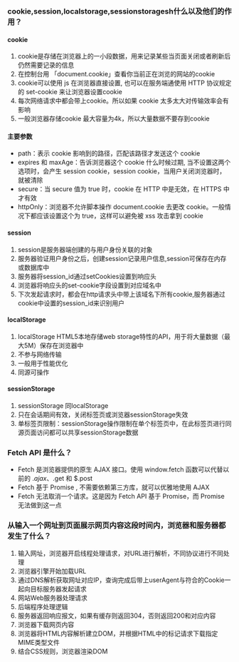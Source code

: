 ### cookie,session,localstorage,sessionstoragesh什么以及他们的作用？

#### cookie

1. cookie是存储在浏览器上的一小段数据，用来记录某些当页面关闭或者刷新后仍然需要记录的信息
2. 在控制台用 「document.cookie」查看你当前正在浏览的网站的cookie
3. cookie可以使用 js 在浏览器直接设置, 也可以在服务端通使用 HTTP 协议规定的 set-cookie 来让浏览器设置cookie
4. 每次网络请求中都会带上cookie。所以如果 cookie 太多太大对传输效率会有影响
5. 一般浏览器存储cookie 最大容量为4k，所以大量数据不要存到cookie

#### 主要参数

- path：表示 cookie 影响到的路径，匹配该路径才发送这个 cookie
- expires 和 maxAge：告诉浏览器这个 cookie 什么时候过期, 当不设置这两个选项时，会产生 session cookie，session cookie，当用户关闭浏览器时，就被清除
- secure：当 secure 值为 true 时，cookie 在 HTTP 中是无效，在 HTTPS 中才有效
- httpOnly：浏览器不允许脚本操作 document.cookie 去更改 cookie。一般情况下都应该设置这个为 true，这样可以避免被 xss 攻击拿到 cookie

#### session

1. session是服务器端创建的与用户身份关联的对象
2. 服务器验证用户身份之后，创建session记录用户信息,session可保存在内存或数据库中
3. 服务器将session_id通过setCookies设置到响应头
4. 浏览器将响应头的set-cookie字段设置到对应域名中
5. 下次发起请求时，都会在http请求头中带上该域名下所有cookie,服务器通过cookie中设置的session_id来识别用户

#### localStorage

1. localStorage HTML5本地存储web storage特性的API，用于将大量数据（最大5M）保存在浏览器中
2. 不参与网络传输
3. 一般用于性能优化
4. 同源可操作

#### sessionStorage

1. sessionStorage 同localStorage
2. 只在会话期间有效，关闭标签页或浏览器sessionStorage失效
3. 单标签页限制：sessionStorage操作限制在单个标签页中，在此标签页进行同源页面访问都可以共享sessionStorage数据

### Fetch API 是什么？

- Fetch 是浏览器提供的原生 AJAX 接口。使用 window.fetch 函数可以代替以前的 $.ajax、$.get 和 $.post
- Fetch 基于 Promise , 不需要依赖第三方库，就可以优雅地使用 AJAX
- Fetch 无法取消一个请求。这是因为 Fetch API 基于 Promise，而 Promise 无法做到这一点

### 从输入一个网址到页面展示网页内容这段时间内，浏览器和服务器都发生了什么？

1. 输入网址，浏览器开启线程处理请求，对URL进行解析，不同协议进行不同处理
2. 浏览器引擎开始加载URL
3. 通过DNS解析获取网址对应IP，查询完成后带上userAgent与符合的Cookie一起向目标服务器发起请求
4. 网站Web服务器处理请求
5. 后端程序处理逻辑
6. 服务器返回响应报文，如果有缓存则返回304，否则返回200和对应内容
7. 浏览器下载网页内容
8. 浏览器将HTML内容解析建立DOM，并根据HTML中的标记请求下载指定MIME类型文件
9. 结合CSS规则，浏览器渲染DOM